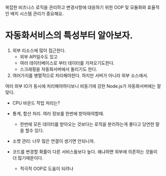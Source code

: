 복잡한 비즈니스 로직을 관리하고 변경사항에 대응하기 위한 OOP 및 모듈화와 효율적인 배치 시스템 관리가 중요해요.

# 자동화서비스의 특성부터 알아보자.
1. 외부 리소스에 많이 접근한다.
    - 외부 API일수도 있고
    - 여러 데이터베이스로 부터 데이터를 가져오기도한다.
    - 스크래핑을 자동화서버에서 돌리기도 한다.
2. 여러가지를 병렬적으로 처리해야한다. 하지만 서버가 아니라 외부 소스에서.

여러 외부 IO가 동시에 처리해야하다보니 비동기에 강한 Node.js가 자동화서버에는 잘 맞다.


- CPU 바운드 작업 처리는?
- 통계, 합산 처리. 여러 정보를 한번에 받아와야할때.
    - 한번에 모든 데이터를 받아오는 것보다는 로직을 분리하는게 좋다고 당연한 말을 할수 있다.


- 소켓 관리: 너무 많은 연결이 생기면 안되니까.

- 코드를 변경할 확률이 다른 서비스들보다 높다. 왜냐하면 외부에 의존하는 것들이 더 많기때문이다.
    - 적극적 OOP로 도움이 되려나